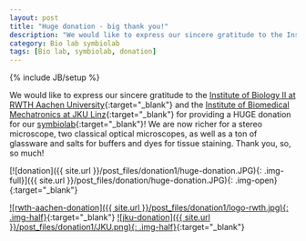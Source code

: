 ```yaml
---
layout: post
title: "Huge donation - big thank you!"
description: "We would like to express our sincere gratitude to the Institute of Biology II at RWTH Aachen University and the Institute of Biomedical Mechatronics at JKU Linz for providing a HUGE donation for our symbiolab."
category: Bio lab symbiolab
tags: [Bio lab, symbiolab, donation]
---
```

{% include JB/setup %}


We would like to express our sincere gratitude to the [Institute of Biology II at RWTH Aachen University](http://www.biologie.rwth-aachen.de/cms/Biologie/Fachgruppe/Institute-und-Lehrstuehle/~ptk/Institut-fuer-Biologie-II-Zoology-Tierph/){:target="_blank"} and the [Institute of Biomedical Mechatronics at JKU Linz](http://www.jku.at/mmt/content){:target="_blank"} for providing a HUGE donation for our [symbiolab](http://irnas.eu/symbiolab){:target="_blank"}! We are now richer for a stereo microscope, two classical optical microscopes, as well as a ton of glassware and salts for buffers and dyes for tissue staining. Thank you, so, so much!

[![donation]({{ site.url }}/post_files/donation1/huge-donation.JPG){: .img-full}]({{ site.url }}/post_files/donation/huge-donation.JPG){: .img-open}{:target="_blank"}

[![rwth-aachen-donation]({{ site.url }}/post_files/donation1/logo-rwth.jpg){: .img-half}](http://www.biologie.rwth-aachen.de/cms/Biologie/Fachgruppe/Institute-und-Lehrstuehle/~ptk/Institut-fuer-Biologie-II-Zoology-Tierph/){:target="_blank"}
[![jku-donation]({{ site.url }}/post_files/donation1/JKU.png){: .img-half}](http://www.jku.at/mmt/content){:target="_blank"}